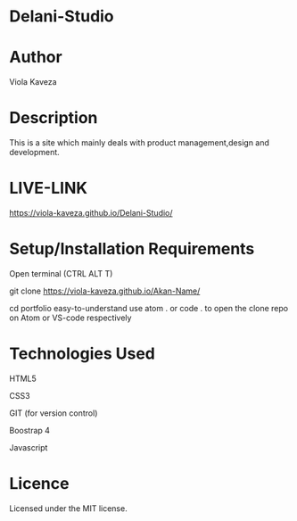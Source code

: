 # Delani-Studio

# Author
Viola Kaveza

# Description
This is a site which mainly deals with product management,design and development.

# LIVE-LINK
 https://viola-kaveza.github.io/Delani-Studio/

# Setup/Installation Requirements
Open terminal (CTRL ALT T)

git clone https://viola-kaveza.github.io/Akan-Name/

cd portfolio easy-to-understand use atom . or code . to open the clone repo on Atom or VS-code respectively

# Technologies Used
HTML5

CSS3

GIT (for version control)

Boostrap 4

Javascript

# Licence
Licensed under the MIT license.
